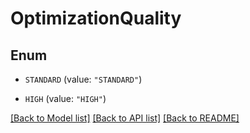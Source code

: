 # OptimizationQuality

## Enum


* `STANDARD` (value: `"STANDARD"`)

* `HIGH` (value: `"HIGH"`)


[[Back to Model list]](../README.md#documentation-for-models) [[Back to API list]](../README.md#documentation-for-api-endpoints) [[Back to README]](../README.md)


